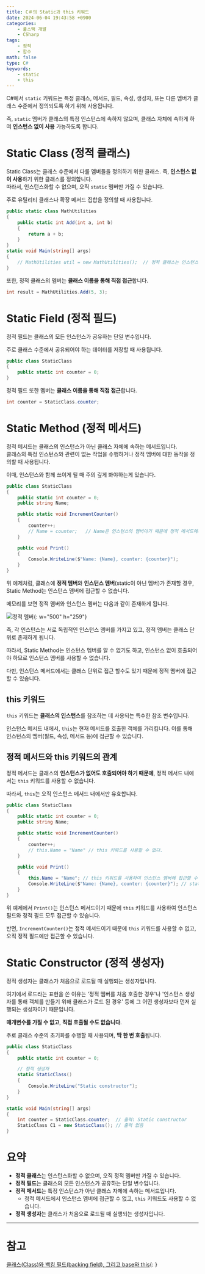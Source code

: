 ```yaml
---
title: C＃의 Static과 this 키워드
date: 2024-06-04 19:43:58 +0900
categories:
    - 풀스택 개발
    - CSharp
tags:
    - 정적
    - 함수
math: false
type: C#
keywords:
    - static
    - this
---
```


C#에서 `static` 키워드는 특정 클래스, 메서드, 필드, 속성, 생성자, 또는 다른 멤버가 <span class="font_highlight">클래스 수준에서 정의되도록 하기 위해 사용</span>됩니다.

즉, `static` 멤버가 클래스의 특정 인스턴스에 속하지 않으며, <span class="font_highlight">클래스 자체에 속하게 하여 **인스턴스 없이 사용** 가능</span>하도록 합니다.

# Static Class (정적 클래스)

Static Class는 클래스 수준에서 다룰 멤버들을 정의하기 위한 클래스. 즉, <span class="font_highlight">**인스턴스 없이 사용**하기 위한 클래스를 정의</span>합니다.
<br>
따라서, 인스턴스화할 수 없으며, 오직 `static` 멤버만 가질 수 있습니다.

주로 유틸리티 클래스나 확장 메서드 집합을 정의할 때 사용됩니다.

```csharp
public static class MathUtilities
{
    public static int Add(int a, int b)
    {
        return a + b;
    }
}
static void Main(string[] args)
{
    // MathUtilities util = new MathUtilities();  // 정적 클래스는 인스턴스화 불가.
}
```

또한, 정적 클래스의 멤버는 **클래스 이름을 통해 직접 접근**합니다.

```csharp
int result = MathUtilities.Add(5, 3);
```

# Static Field (정적 필드)

정적 필드는 <span class="font_highlight">클래스의 모든 인스턴스가 공유</span>하는 단일 변수입니다.

주로 클래스 수준에서 공유되어야 하는 데이터를 저장할 때 사용됩니다.

```csharp
public class StaticClass
{
    public static int counter = 0;
}
```

정적 필드 또한 멤버는 **클래스 이름을 통해 직접 접근**합니다.

```csharp
int counter = StaticClass.counter;
```

# Static Method (정적 메서드)

정적 메서드는 클래스의 인스턴스가 아닌 <span class="font_highlight">클래스 자체에 속하는 메서드</span>입니다.
<br>
클래스의 특정 인스턴스와 관련이 없는 작업을 수행하거나 정적 멤버에 대한 동작을 정의할 때 사용됩니다.

이때, 인스턴스와 함께 쓰이게 될 때 주의 깊게 봐야하는게 있습니다.

```csharp
public class StaticClass
{
    public static int counter = 0;
    public string Name;

    public static void IncrementCounter()
    {
        counter++;
        // Name = counter;   // Name은 인스턴스의 멤버이기 때문에 정적 메서드에서 사용할 수 없다.
    }

    public void Print()
    {
        Console.WriteLine($"Name: {Name}, counter: {counter}");
    }
}
```

위 예제처럼, 클래스에 **정적 멤버**와 **인스턴스 멤버**(static이 아닌 멤버)가 존재할 경우, Static Method는 인스턴스 멤버에 접근할 수 없습니다.

메모리를 보면 정적 멤버와 인스턴스 멤버는 다음과 같이 존재하게 됩니다.

![정적 멤버](https://i.postimg.cc/d0WtFvj1/static.webp){: w="500" h="259"}

즉, 각 인스턴스는 서로 독립적인 인스턴스 멤버를 가지고 있고, 정적 멤버는 클래스 단위로 존재하게 됩니다.

따라서, Static Method는 인스턴스 멤버를 알 수 없기도 하고, 인스턴스 없이 호출되어야 하므로 인스턴스 멤버를 사용할 수 없습니다.

다만, 인스턴스 메서드에서는 클래스 단위로 접근 할수도 있기 때문에 정적 멤버에 접근할 수 있습니다.

## this 키워드

`this` 키워드는 <span class="font_highlight">**클래스의 인스턴스**를 참조</span>하는 데 사용되는 특수한 참조 변수입니다.

인스턴스 메서드 내에서, `this`는 현재 메서드를 호출한 객체를 가리킵니다. 이를 통해 인스턴스의 멤버(필드, 속성, 메서드 등)에 접근할 수 있습니다.

## 정적 메서드와 this 키워드의 관계

정적 메서드는 클래스의 **인스턴스가 없어도 호출되어야 하기 때문에**, 정적 메서드 내에서는 `this` 키워드를 사용할 수 없습니다.

따라서, `this`는 오직 인스턴스 메서드 내에서만 유효합니다.

```csharp
public class StaticClass
{
    public static int counter = 0;
    public string Name;

    public static void IncrementCounter()
    {
        counter++;
        // this.Name = "Name" // this 키워드를 사용할 수 없다.
    }

    public void Print()
    {
        this.Name = "Name"; // this 키워드를 사용하여 인스턴스 멤버에 접근할 수 있다.
        Console.WriteLine($"Name: {Name}, counter: {counter}"); // static 멤버에도 접근 가능
    }
}
```

위 예제에서 `Print()`는 인스턴스 메서드이기 때문에 `this` 키워드를 사용하여 인스턴스 필드와 정적 필드 모두 접근할 수 있습니다.

반면, `IncrementCounter()`는 정적 메서드이기 때문에 `this` 키워드를 사용할 수 없고, 오직 정적 필드에만 접근할 수 있습니다.

# Static Constructor (정적 생성자)

정적 생성자는 <span class="font_highlight">클래스가 처음으로 로드될 때 실행되는 생성자</span>입니다.

여기에서 로드라는 표현을 쓴 이유는 '정적 멤버를 처음 호출한 경우'나 '인스턴스 생성자를 통해 객체를 만들기 위해 클래스가 로드 된 경우' 등에 그 어떤 생성자보다 먼저 실행되는 생성자이기 때문입니다.

**매개변수를 가질 수 없고**, **직접 호출될 수도 없습니다**.

주로 클래스 수준의 초기화를 수행할 때 사용되며, <span class="important">**딱 한 번 호출**</span>됩니다.

```csharp
public class StaticClass
{
    public static int counter = 0;

	// 정적 생성자
    static StaticClass()
    {
        Console.WriteLine("Static constructor");
    }
}

static void Main(string[] args)
{
    int counter = StaticClass.counter;  // 출력: Static constructor
    StaticClass C1 = new StaticClass(); // 출력 없음
}
```

# 요약

- **정적 클래스**는 인스턴스화할 수 없으며, 오직 정적 멤버만 가질 수 있습니다.
- **정적 필드**는 클래스의 모든 인스턴스가 공유하는 단일 변수입니다.
- **정적 메서드**는 특정 인스턴스가 아닌 클래스 자체에 속하는 메서드입니다.
	- 정적 메서드에서 인스턴스 멤버에 접근할 수 없고, `this` 키워드도 사용할 수 없습니다.
- **정적 생성자**는 클래스가 처음으로 로드될 때 실행되는 생성자입니다.

---

# 참고

[클래스(Class)와 백킹 필드(backing field), 그리고 base와 this](/posts/%ED%81%B4%EB%9E%98%EC%8A%A4(class)%EC%99%80-%EB%B0%B1%ED%82%B9-%ED%95%84%EB%93%9C(backing-field),-%EA%B7%B8%EB%A6%AC%EA%B3%A0-base%EC%99%80-this/){: }